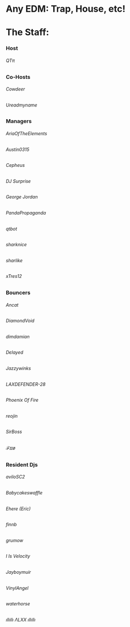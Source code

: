 # Any EDM: Trap, House, etc!

# The Staff:

### Host
###### QTπ

### Co-Hosts
###### Cowdeer

###### Ureadmyname

### Managers
###### AriaOfTheElements

###### Austin0315

###### Cepheus

###### DJ Surprise

###### George Jordan

###### PandaPropaganda

###### qtbot

###### sharknice

###### sharlike

###### xTres12

### Bouncers
###### Ancat

###### DiamondVoid

###### dimdamian

###### Dєlayed

###### Jazzywinks

###### LAXDEFENDER-28

###### Phoenix Of Fire

###### reojin

###### SirBoss

###### ℱɪɪø

### Resident Djs
###### aviloSC2

###### Babycakeswaffle

###### Ehere (Eric)

###### finnb

###### grumow

###### I Is Velocity

###### Jayboymuir

###### VinylAngel

###### waterhorse

###### ıllıllı ΛLXX ıllıllı
